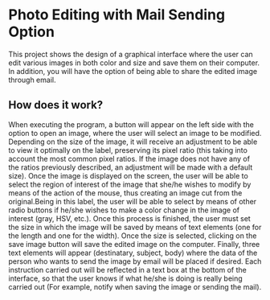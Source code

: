 # Photo Editing with Mail Sending Option

This project shows the design of a graphical interface where the user can edit various images in both color and size and save them on their computer. In addition, you will have the option of being able to share the edited image through email.  

## How does it work?

When executing the program, a button will appear on the left side with the option to open an image, where the user will select an image to be modified. Depending on the size of the image, it will receive an adjustment to be able to view it optimally on the label, preserving its pixel ratio (this taking into account the most common pixel ratios. If the image does not have any of the ratios previously described, an adjustment will be made with a default size). Once the image is displayed on the screen, the user will be able to select the region of interest of the image that she/he wishes to modify by means of the action of the mouse, thus creating an image cut from the original.Being in this label, the user will be able to select by means of other radio buttons if he/she wishes to make a color change in the image of interest (gray, HSV, etc.). Once this process is finished, the user must set the size in which the image will be saved by means of text elements (one for the length and one for the width). Once the size is selected, clicking on the save image button will save the edited image on the computer. Finally, three text elements will appear (destinatary, subject, body) where the data of the person who wants to send the image by email will be placed if desired. Each instruction carried out will be reflected in a text box at the bottom of the interface, so that the user knows if what he/she is doing is really being carried out (For example, notify when saving the image or sending the mail).
